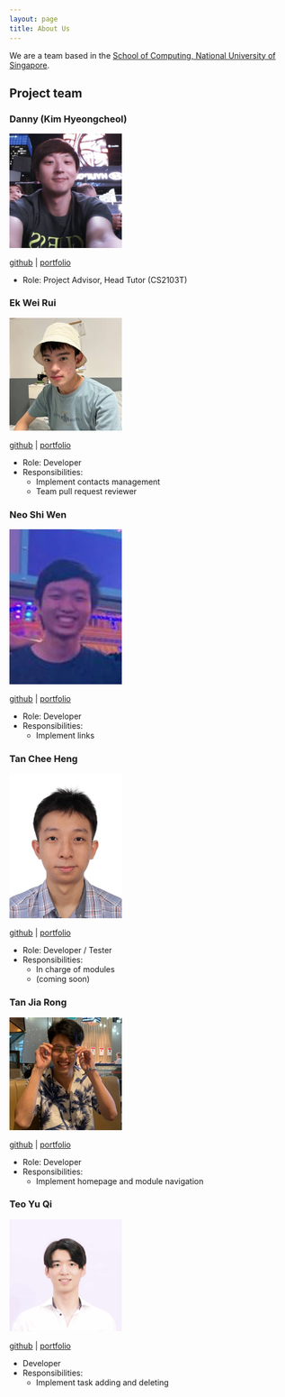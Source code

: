 ```yaml
---
layout: page
title: About Us
---
```


We are a team based in the [School of Computing, National University of Singapore](http://www.comp.nus.edu.sg).

## Project team

### Danny (Kim Hyeongcheol)

<img src="./images/bluesky0911.png" width="200px">

[github](https://github.com/bluesky0911) | 
[portfolio](team/bluesky0911.md)

* Role: Project Advisor, Head Tutor (CS2103T)

### Ek Wei Rui

<img src="./images/ekweirui.png" width="200px">

[github](https://github.com/ekweirui) |
[portfolio](team/ekweirui.md)

* Role: Developer
* Responsibilities:
  * Implement contacts management
  * Team pull request reviewer

### Neo Shi Wen

<img src="./images/shwene.png" width="200px">

[github](http://github.com/shwene) |
[portfolio](team/shwene.md)

* Role: Developer
* Responsibilities:
  * Implement links

### Tan Chee Heng

<img src="./images/cheeheng.png" width="200px">

[github](http://github.com/cheeheng) |
[portfolio](team/cheeheng.md)

* Role: Developer / Tester
* Responsibilities:
  * In charge of modules
  * (coming soon)

### Tan Jia Rong

<img src="./images/tan-jia-rong.png" width="200px">

[github](https://github.com/Tan-Jia-Rong) |
[portfolio](team/tan-jia-rong.md)

* Role: Developer
* Responsibilities:
  * Implement homepage and module navigation
  
### Teo Yu Qi


<img src="./images/teoyuqi.png" width="200px">

[github](http://github.com/teoyuqi) | 
[portfolio](team/teoyuqi.md)
* Developer
* Responsibilities:
  * Implement task adding and deleting
